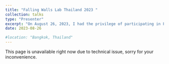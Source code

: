 ```yaml
---
title: "Falling Walls Lab Thailand 2023 "
collection: talks
type: "Presenter"
excerpt: "On August 26, 2023, I had the privilege of participating in Falling Walls Lab Thailand 2023—a world-class research pitch competition. I'm excited to share the presentation of my research titled 'Breaking the Wall of Human-Swarm Interaction'. In real-world scenarios, deploying a swarm of drones using a one-human-one-drone setup, although functional, encounters challenges of scalability and efficiency for coordinated tasks. This challenge led me to innovate and overcome these barriers in human-swarm interaction by integrating virtual reality technology with a one-human-multiple-drone setup. This approach facilitates synchronized drone formations, all guided by a single human operator. The underlying algorithms ensure scalability and safety during coordinated tasks. Impressively, the entire physical drone swarm can be traced back to a single virtual drone, intuitively controlled through the human operator's hand movements from a third-person perspective. This system simplifies human-swarm interaction, thereby enhancing control and efficiency. The setup underwent rigorous testing with volunteers, yielding results that underscore the augmented control capabilities enabled by virtual reality when operating drone swarms. Importantly, the system maintains a consistent human workload even with an increasing number of drone agents. I would like to extend my sincere gratitude to the Falling Walls Foundation for fostering an environment that nurtures cutting-edge research and facilitates enriching discussions among peers, experts from academia and business, and the wider audience. The feedback received and connections made during this journey are truly invaluable.<br/> <br/> <img src='/images/talks_images/falling1.jpg' width='310' height='auto'> <img src='/images/talks_images/falling2.jpg' width='310' height='auto'> <img src='/images/talks_images/falling3.jpg' width='310' height='auto'> "
date: 2023-08-26

#location: "Bangkok, Thailand"
---
```

This page is unavailable right now due to technical issue, sorry for your inconvenience.
